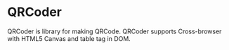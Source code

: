 # QRCoder
QRCoder is library for making QRCode. QRCoder supports Cross-browser with HTML5 Canvas and table tag in DOM. 
